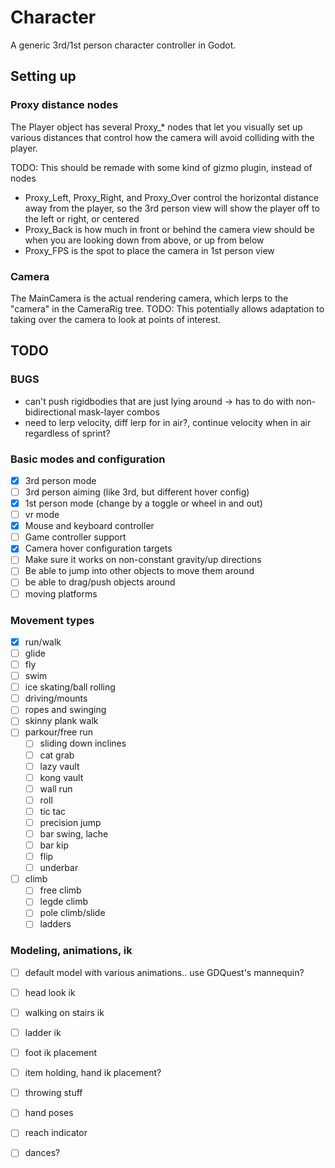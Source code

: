 # Character

A generic 3rd/1st person character controller in Godot.


## Setting up

### Proxy distance nodes

The Player object has several Proxy_* nodes that let you visually set up various
distances that control how the camera will avoid colliding with the player.

TODO: This should be remade with some kind of gizmo plugin, instead of nodes 

- Proxy_Left, Proxy_Right, and Proxy_Over control the horizontal distance away from the player, so
  the 3rd person view will show the player off to the left or right, or centered
- Proxy_Back is how much in front or behind the camera view should be when you are looking down
  from above, or up from below
- Proxy_FPS is the spot to place the camera in 1st person view


### Camera

The MainCamera is the actual rendering camera, which lerps to the "camera" in the CameraRig tree.
TODO: This potentially allows adaptation to taking over the camera to look at points of interest.


## TODO

### BUGS
- can't push rigidbodies that are just lying around -> has to do with non-bidirectional mask-layer combos
- need to lerp velocity, diff lerp for in air?, continue velocity when in air regardless of sprint?

### Basic modes and configuration
- [x] 3rd person mode
- [ ] 3rd person aiming (like 3rd, but different hover config)
- [x] 1st person mode (change by a toggle or wheel in and out)
- [ ] vr mode
- [x] Mouse and keyboard controller
- [ ] Game controller support
- [x] Camera hover configuration targets
- [ ] Make sure it works on non-constant gravity/up directions
- [ ] Be able to jump into other objects to move them around
- [ ] be able to drag/push objects around
- [ ] moving platforms

### Movement types
- [x] run/walk
- [ ] glide
- [ ] fly
- [ ] swim
- [ ] ice skating/ball rolling
- [ ] driving/mounts
- [ ] ropes and swinging
- [ ] skinny plank walk
- [ ] parkour/free run
  - [ ] sliding down inclines
  - [ ] cat grab
  - [ ] lazy vault
  - [ ] kong vault
  - [ ] wall run
  - [ ] roll
  - [ ] tic tac
  - [ ] precision jump
  - [ ] bar swing, lache
  - [ ] bar kip
  - [ ] flip
  - [ ] underbar
- [ ] climb
  - [ ] free climb
  - [ ] legde climb
  - [ ] pole climb/slide
  - [ ] ladders

### Modeling, animations, ik
- [ ] default model with various animations.. use GDQuest's mannequin?
- [ ] head look ik
- [ ] walking on stairs ik
- [ ] ladder ik
- [ ] foot ik placement
- [ ] item holding, hand ik placement?
- [ ] throwing stuff
- [ ] hand poses
- [ ] reach indicator
- [ ] dances?

